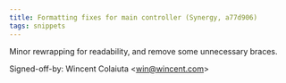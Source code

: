```yaml
---
title: Formatting fixes for main controller (Synergy, a77d906)
tags: snippets
---
```


Minor rewrapping for readability, and remove some unnecessary braces.

Signed-off-by: Wincent Colaiuta &lt;win@wincent.com&gt;
